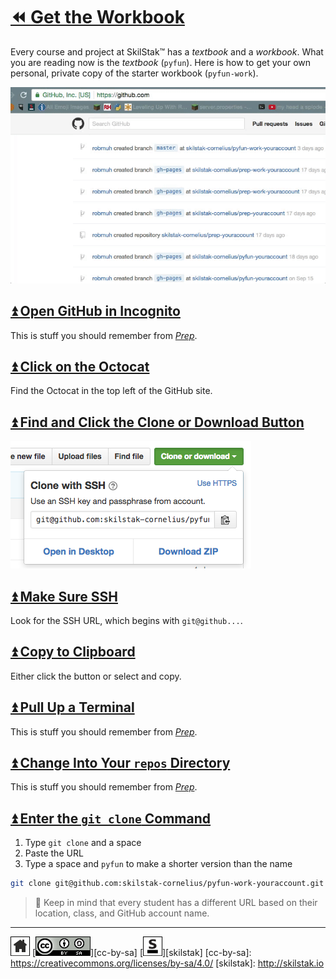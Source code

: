 # [⏪ Get the Workbook](/README.md)

Every course and project at SkilStak™ has a *textbook* and a
*workbook*. What you are reading now is the *textbook* (`pyfun`).
Here is how to get your own personal, private copy of the starter
workbook (`pyfun-work`).

![](/assets/clone-work.gif)

## [⏫ Open GitHub in Incognito](#)

This is stuff you should remember from *[Prep](http://prep.skilstak.io)*.

## [⏫ Click on the Octocat](#)

Find the Octocat in the top left of the GitHub site.

## [⏫ Find and Click the Clone or Download Button](#)

![](/assets/clone-download.png)

## [⏫ Make Sure SSH](#)

Look for the SSH URL, which begins with `git@github...`.

## [⏫ Copy to Clipboard](#)

Either click the button or select and copy.

## [⏫ Pull Up a Terminal](#)

This is stuff you should remember from *[Prep](http://prep.skilstak.io)*.

## [⏫ Change Into Your `repos` Directory](#)

This is stuff you should remember from *[Prep](http://prep.skilstak.io)*.

## [⏫ Enter the `git clone` Command](#)

1. Type `git clone` and a space
2. Paste the URL
3. Type a space and `pyfun` to make a shorter version than the name

```sh
git clone git@github.com:skilstak-cornelius/pyfun-work-youraccount.git pyfun
```

> 💬 Keep in mind that every student has a different URL based on
> their location, class, and GitHub account name.

---
[![home](/assets/home-bw.png)](/README.md)
[![cc-by-sa](/assets/cc-by-sa.png)][cc-by-sa]
[![skilstak](/assets/skilstak-logo-bw.png)][skilstak]
[cc-by-sa]: https://creativecommons.org/licenses/by-sa/4.0/
[skilstak]: http://skilstak.io

